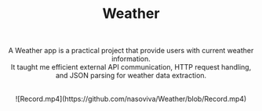 <div align="center">
  <h1><b>Weather</b></h1>
</div>
<br>
<p align="center">A Weather app is a practical project that provide users with current weather information.<br>It taught me efficient external API communication, HTTP request handling, and JSON parsing for weather data extraction.</p>
<br>
<div align="center">
    ![Record.mp4](https://github.com/nasoviva/Weather/blob/Record.mp4)
</div>
